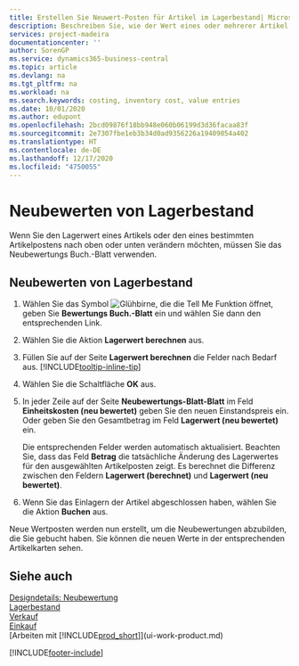 ```yaml
---
title: Erstellen Sie Neuwert-Posten für Artikel im Lagerbestand| Microsoft Docs
description: Beschreiben Sie, wie der Wert eines oder mehrerer Artikel im Lager abgeschrieben oder neu bewertet wird, indem Sie den aktuellen, berechneten Wert buchen.
services: project-madeira
documentationcenter: ''
author: SorenGP
ms.service: dynamics365-business-central
ms.topic: article
ms.devlang: na
ms.tgt_pltfrm: na
ms.workload: na
ms.search.keywords: costing, inventory cost, value entries
ms.date: 10/01/2020
ms.author: edupont
ms.openlocfilehash: 2bcd09876f18bb948e060b06199d3d36facaa83f
ms.sourcegitcommit: 2e7307fbe1eb3b34d0ad9356226a19409054a402
ms.translationtype: HT
ms.contentlocale: de-DE
ms.lasthandoff: 12/17/2020
ms.locfileid: "4750055"
---
```

# <a name="revalue-inventory"></a>Neubewerten von Lagerbestand
Wenn Sie den Lagerwert eines Artikels oder den eines bestimmten Artikelpostens nach oben oder unten verändern möchten, müssen Sie das Neubewertungs Buch.-Blatt verwenden.

## <a name="to-revalue-inventory"></a>Neubewerten von Lagerbestand
1. Wählen Sie das Symbol ![Glühbirne, die die Tell Me Funktion öffnet](media/ui-search/search_small.png "Was möchten Sie tun?"), geben Sie **Bewertungs Buch.-Blatt** ein und wählen Sie dann den entsprechenden Link.
2. Wählen Sie die Aktion **Lagerwert berechnen** aus.
3. Füllen Sie auf der Seite **Lagerwert berechnen** die Felder nach Bedarf aus. [!INCLUDE[tooltip-inline-tip](includes/tooltip-inline-tip_md.md)]
4. Wählen Sie die Schaltfläche **OK** aus.
5. In jeder Zeile auf der Seite **Neubewertungs-Blatt-Blatt** im Feld **Einheitskosten (neu bewertet)** geben Sie den neuen Einstandspreis ein. Oder geben Sie den Gesamtbetrag im Feld **Lagerwert (neu bewertet)** ein.

    Die entsprechenden Felder werden automatisch aktualisiert. Beachten Sie, dass das Feld **Betrag** die tatsächliche Änderung des Lagerwertes für den ausgewählten Artikelposten zeigt. Es berechnet die Differenz zwischen den Feldern **Lagerwert (berechnet)** und **Lagerwert (neu bewertet)**.
6. Wenn Sie das Einlagern der Artikel abgeschlossen haben, wählen Sie die Aktion **Buchen** aus.

Neue Wertposten werden nun erstellt, um die Neubewertungen abzubilden, die Sie gebucht haben. Sie können die neuen Werte in der entsprechenden Artikelkarten sehen.

## <a name="see-also"></a>Siehe auch
[Designdetails: Neubewertung](design-details-revaluation.md)  
[Lagerbestand](inventory-manage-inventory.md)  
[Verkauf](sales-manage-sales.md)  
[Einkauf](purchasing-manage-purchasing.md)  
[Arbeiten mit [!INCLUDE[prod_short](includes/prod_short.md)]](ui-work-product.md)


[!INCLUDE[footer-include](includes/footer-banner.md)]